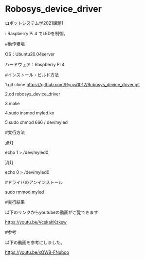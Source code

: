 # Robosys_device_driver
ロボットシステム学2021課題1

:
Raspberry Pi 4 でLEDを制御。


#動作環境


OS：Ubuntu20.04server


ハードウェア：Raspberry Pi 4


#インストール・ビルド方法


1.git clone https://github.com/Ryoya1012/Robosys_device_driver.git


2.cd robosys_device_driver


3.make


4.sudo insmod myled.ko


5.sudo chmod 666 / dev/myled


#実行方法


点灯


echo 1 > /dev/myled0


消灯


echo 0 > /dev/myled0



#ドライバのアンインストール


sudo rmmod myled



#実行結果


以下のリンクからyoutubeの動画がご覧できます


https://youtu.be/VcskahKzksw


#参考
 

以下の動画を参考にしました。


https://youtu.be/xQW8-FNuboo
